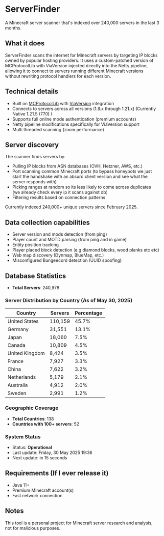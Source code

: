 # ServerFinder
A Minecraft server scanner that's indexed over 240,000 servers in the last 3 months.

## What it does
ServerFinder scans the internet for Minecraft servers by targeting IP blocks owned by popular hosting providers. It uses a custom-patched version of MCProtocolLib with ViaVersion injected directly into the Netty pipeline, allowing it to connect to servers running different Minecraft versions without rewriting protocol handlers for each version.

## Technical details
- Built on [MCProtocolLib](https://github.com/GeyserMC/MCProtocolLib) with [ViaVersion](https://github.com/ViaVersion/ViaVersion) integration
- Connects to servers across all versions (1.8.x through 1.21.x) (Currently Native 1.21.5 (770) )
- Supports full online mode authentication (premium accounts)
- Netty pipeline modifications specifically for ViaVersion support 
- Multi threaded scanning (zoom performance)

## Server discovery
The scanner finds servers by:
- Pulling IP blocks from ASN databases (OVH, Hetzner, AWS, etc.)
- Port scanning common Minecraft ports (to bypass honeypots we just start the handshake with an absurd client version and see what the server responds with)
- Picking ranges at random so its less likely to come across duplicates (we already check every ip it scans against db)
- Filtering results based on connection patterns

Currently indexed 240,000+ unique servers since February 2025.

## Data collection capabilities
- Server version and mods detection (from ping)
- Player count and MOTD parsing (from ping and in game)
- Entity position tracking
- Player placed block detection (e.g diamond blocks, wood planks etc etc)
- Web map discovery (Dynmap, BlueMap, etc.)
- Misconfigured Bungeecord detection (UUID spoofing)

## Database Statistics
- **Total Servers**: 240,978

### Server Distribution by Country (As of May 30, 2025)
| Country | Servers | Percentage |
|---------|---------|------------|
| United States | 110,159 | 45.7% |
| Germany | 31,551 | 13.1% |
| Japan | 18,060 | 7.5% |
| Canada | 10,809 | 4.5% |
| United Kingdom | 8,424 | 3.5% |
| France | 7,927 | 3.3% |
| China | 7,622 | 3.2% |
| Netherlands | 5,179 | 2.1% |
| Australia | 4,912 | 2.0% |
| Sweden | 2,991 | 1.2% |

### Geographic Coverage
- **Total Countries**: 138
- **Countries with 100+ servers**: 52

### System Status
- Status: **Operational**
- Last update: Friday, 30 May 2025 19:36
- Next update: in 15 seconds

## Requirements (If I ever release it)
- Java 11+
- Premium Minecraft account(s)
- Fast network connection

## Notes
This tool is a personal project for Minecraft server research and analysis, not for malicious purposes.
